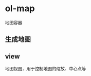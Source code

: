 # ol-map

地图容器

## 生成地图
<preview comp="map"></preview>

## view
地图视图，用于控制地图的缩放、中心点等
<preview comp="view"></preview>
